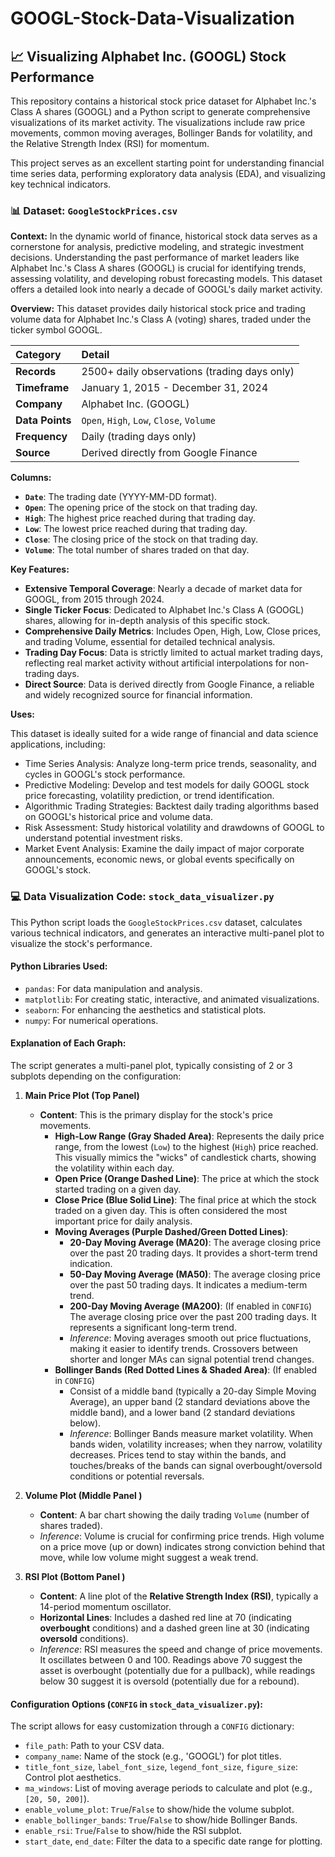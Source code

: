 # GOOGL-Stock-Data-Visualization

## 📈 Visualizing Alphabet Inc. (GOOGL) Stock Performance

This repository contains a historical stock price dataset for Alphabet Inc.'s Class A shares (GOOGL) and a Python script to generate comprehensive visualizations of its market activity. The visualizations include raw price movements, common moving averages, Bollinger Bands for volatility, and the Relative Strength Index (RSI) for momentum.

This project serves as an excellent starting point for understanding financial time series data, performing exploratory data analysis (EDA), and visualizing key technical indicators.

### 📊 Dataset: `GoogleStockPrices.csv`

**Context:**
In the dynamic world of finance, historical stock data serves as a cornerstone for analysis, predictive modeling, and strategic investment decisions. Understanding the past performance of market leaders like Alphabet Inc.'s Class A shares (GOOGL) is crucial for identifying trends, assessing volatility, and developing robust forecasting models. This dataset offers a detailed look into nearly a decade of GOOGL's daily market activity.

**Overview:**
This dataset provides daily historical stock price and trading volume data for Alphabet Inc.'s Class A (voting) shares, traded under the ticker symbol GOOGL.

| Category      | Detail                                        |
| :------------ | :-------------------------------------------- |
| **Records** | 2500+ daily observations (trading days only)  |
| **Timeframe** | January 1, 2015 - December 31, 2024           |
| **Company** | Alphabet Inc. (GOOGL)                         |
| **Data Points** | `Open`, `High`, `Low`, `Close`, `Volume`      |
| **Frequency** | Daily (trading days only)                     |
| **Source** | Derived directly from Google Finance          |

**Columns:**

* **`Date`**: The trading date (YYYY-MM-DD format).
* **`Open`**: The opening price of the stock on that trading day.
* **`High`**: The highest price reached during that trading day.
* **`Low`**: The lowest price reached during that trading day.
* **`Close`**: The closing price of the stock on that trading day.
* **`Volume`**: The total number of shares traded on that day.

**Key Features:**

* **Extensive Temporal Coverage**: Nearly a decade of market data for GOOGL, from 2015 through 2024.
* **Single Ticker Focus**: Dedicated to Alphabet Inc.'s Class A (GOOGL) shares, allowing for in-depth analysis of this specific stock.
* **Comprehensive Daily Metrics**: Includes Open, High, Low, Close prices, and trading Volume, essential for detailed technical analysis.
* **Trading Day Focus**: Data is strictly limited to actual market trading days, reflecting real market activity without artificial interpolations for non-trading days.
* **Direct Source**: Data is derived directly from Google Finance, a reliable and widely recognized source for financial information.

**Uses:**

This dataset is ideally suited for a wide range of financial and data science applications, including:

* Time Series Analysis: Analyze long-term price trends, seasonality, and cycles in GOOGL's stock performance.
* Predictive Modeling: Develop and test models for daily GOOGL stock price forecasting, volatility prediction, or trend identification.
* Algorithmic Trading Strategies: Backtest daily trading algorithms based on GOOGL's historical price and volume data.
* Risk Assessment: Study historical volatility and drawdowns of GOOGL to understand potential investment risks.
* Market Event Analysis: Examine the daily impact of major corporate announcements, economic news, or global events specifically on GOOGL's stock.

### 💻 Data Visualization Code: `stock_data_visualizer.py`

This Python script loads the `GoogleStockPrices.csv` dataset, calculates various technical indicators, and generates an interactive multi-panel plot to visualize the stock's performance.

#### **Python Libraries Used:**

* `pandas`: For data manipulation and analysis.
* `matplotlib`: For creating static, interactive, and animated visualizations.
* `seaborn`: For enhancing the aesthetics and statistical plots.
* `numpy`: For numerical operations.

#### **Explanation of Each Graph:**

The script generates a multi-panel plot, typically consisting of 2 or 3 subplots depending on the configuration:

1.  **Main Price Plot (Top Panel)**
    * **Content**: This is the primary display for the stock's price movements.
        * **High-Low Range (Gray Shaded Area)**: Represents the daily price range, from the lowest (`Low`) to the highest (`High`) price reached. This visually mimics the "wicks" of candlestick charts, showing the volatility within each day.
        * **Open Price (Orange Dashed Line)**: The price at which the stock started trading on a given day.
        * **Close Price (Blue Solid Line)**: The final price at which the stock traded on a given day. This is often considered the most important price for daily analysis.
        * **Moving Averages (Purple Dashed/Green Dotted Lines)**:
            * **20-Day Moving Average (MA20)**: The average closing price over the past 20 trading days. It provides a short-term trend indication.
            * **50-Day Moving Average (MA50)**: The average closing price over the past 50 trading days. It indicates a medium-term trend.
            * **200-Day Moving Average (MA200)**: (If enabled in `CONFIG`) The average closing price over the past 200 trading days. It represents a significant long-term trend.
            * *Inference*: Moving averages smooth out price fluctuations, making it easier to identify trends. Crossovers between shorter and longer MAs can signal potential trend changes.
        * **Bollinger Bands (Red Dotted Lines & Shaded Area)**: (If enabled in `CONFIG`)
            * Consist of a middle band (typically a 20-day Simple Moving Average), an upper band (2 standard deviations above the middle band), and a lower band (2 standard deviations below).
            * *Inference*: Bollinger Bands measure market volatility. When bands widen, volatility increases; when they narrow, volatility decreases. Prices tend to stay within the bands, and touches/breaks of the bands can signal overbought/oversold conditions or potential reversals.

2.  **Volume Plot (Middle Panel )**
    * **Content**: A bar chart showing the daily trading `Volume` (number of shares traded).
    * *Inference*: Volume is crucial for confirming price trends. High volume on a price move (up or down) indicates strong conviction behind that move, while low volume might suggest a weak trend.

3.  **RSI Plot (Bottom Panel )**
    * **Content**: A line plot of the **Relative Strength Index (RSI)**, typically a 14-period momentum oscillator.
    * **Horizontal Lines**: Includes a dashed red line at 70 (indicating **overbought** conditions) and a dashed green line at 30 (indicating **oversold** conditions).
    * *Inference*: RSI measures the speed and change of price movements. It oscillates between 0 and 100. Readings above 70 suggest the asset is overbought (potentially due for a pullback), while readings below 30 suggest it is oversold (potentially due for a rebound).

#### **Configuration Options (`CONFIG` in `stock_data_visualizer.py`):**

The script allows for easy customization through a `CONFIG` dictionary:

* `file_path`: Path to your CSV data.
* `company_name`: Name of the stock (e.g., 'GOOGL') for plot titles.
* `title_font_size`, `label_font_size`, `legend_font_size`, `figure_size`: Control plot aesthetics.
* `ma_windows`: List of moving average periods to calculate and plot (e.g., `[20, 50, 200]`).
* `enable_volume_plot`: `True`/`False` to show/hide the volume subplot.
* `enable_bollinger_bands`: `True`/`False` to show/hide Bollinger Bands.
* `enable_rsi`: `True`/`False` to show/hide the RSI subplot.
* `start_date`, `end_date`: Filter the data to a specific date range for plotting.

